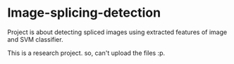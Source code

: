 # Image-splicing-detection
Project is about detecting spliced images using extracted features of image and SVM classifier.

This is a research project. so, can't upload the files :p. 
